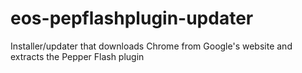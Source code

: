 # eos-pepflashplugin-updater
Installer/updater that downloads Chrome from Google's website and extracts the Pepper Flash plugin
